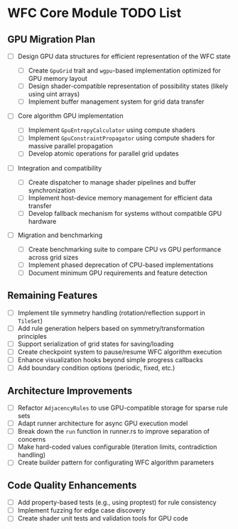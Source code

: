 # WFC Core Module TODO List

## GPU Migration Plan

- [ ] Design GPU data structures for efficient representation of the WFC state

  - [ ] Create `GpuGrid` trait and `wgpu`-based implementation optimized for GPU memory layout
  - [ ] Design shader-compatible representation of possibility states (likely using uint arrays)
  - [ ] Implement buffer management system for grid data transfer

- [ ] Core algorithm GPU implementation

  - [ ] Implement `GpuEntropyCalculator` using compute shaders
  - [ ] Implement `GpuConstraintPropagator` using compute shaders for massive parallel propagation
  - [ ] Develop atomic operations for parallel grid updates

- [ ] Integration and compatibility

  - [ ] Create dispatcher to manage shader pipelines and buffer synchronization
  - [ ] Implement host-device memory management for efficient data transfer
  - [ ] Develop fallback mechanism for systems without compatible GPU hardware

- [ ] Migration and benchmarking
  - [ ] Create benchmarking suite to compare CPU vs GPU performance across grid sizes
  - [ ] Implement phased deprecation of CPU-based implementations
  - [ ] Document minimum GPU requirements and feature detection

## Remaining Features

- [ ] Implement tile symmetry handling (rotation/reflection support in `TileSet`)
- [ ] Add rule generation helpers based on symmetry/transformation principles
- [ ] Support serialization of grid states for saving/loading
- [ ] Create checkpoint system to pause/resume WFC algorithm execution
- [ ] Enhance visualization hooks beyond simple progress callbacks
- [ ] Add boundary condition options (periodic, fixed, etc.)

## Architecture Improvements

- [ ] Refactor `AdjacencyRules` to use GPU-compatible storage for sparse rule sets
- [ ] Adapt runner architecture for async GPU execution model
- [ ] Break down the `run` function in runner.rs to improve separation of concerns
- [ ] Make hard-coded values configurable (iteration limits, contradiction handling)
- [ ] Create builder pattern for configurating WFC algorithm parameters

## Code Quality Enhancements

- [ ] Add property-based tests (e.g., using proptest) for rule consistency
- [ ] Implement fuzzing for edge case discovery
- [ ] Create shader unit tests and validation tools for GPU code
